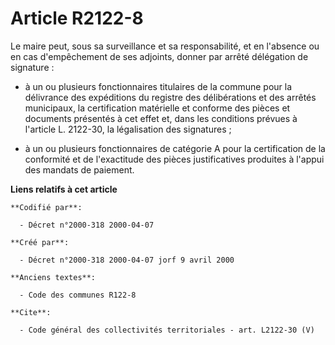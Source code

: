 # Article R2122-8

Le maire peut, sous sa surveillance et sa responsabilité, et en l'absence ou en cas d'empêchement de ses adjoints, donner par
arrêté délégation de signature :

- à un ou plusieurs fonctionnaires titulaires de la commune pour la délivrance des expéditions du registre des délibérations
et des arrêtés municipaux, la certification matérielle et conforme des pièces et documents présentés à cet effet et, dans les
conditions prévues à l'article L. 2122-30, la légalisation des signatures ;

- à un ou plusieurs fonctionnaires de catégorie A pour la certification de la conformité et de l'exactitude des pièces
justificatives produites à l'appui des mandats de paiement.

**Liens relatifs à cet article**

	**Codifié par**:

	  - Décret n°2000-318 2000-04-07

	**Créé par**:

	  - Décret n°2000-318 2000-04-07 jorf 9 avril 2000

	**Anciens textes**:

	  - Code des communes R122-8

	**Cite**:

	  - Code général des collectivités territoriales - art. L2122-30 (V)
